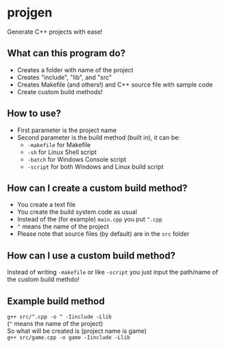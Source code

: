 # projgen
Generate C++ projects with ease!

## What can this program do?<br>
+ Creates a folder with name of the project<br>
+ Creates "include", "lib", and "src"<br>
+ Creates Makefile (and others!) and C++ source file with sample code<br>
+ Create custom build methods!

## How to use?<br>
+ First parameter is the project name<br>
+ Second parameter is the build method (built in), it can be:<br>
  - `-makefile` for Makefile
  - `-sh` for Linux Shell script
  - `-batch` for Windows Console script
  - `-script` for both Windows and Linux build script

## How can I create a custom build method?<br>
+ You create a text file
+ You create the build system code as usual
+ Instead of the (for example) `main.cpp` you put `^.cpp`
+ `^` means the name of the project
+ Please note that source files (by default) are in the `src` folder

## How can I use a custom build method?<br>
Instead of writing `-makefile` or like `-script` you just input the path/name of the custom build methdo! <br>

## Example build method<br>
`g++ src/^.cpp -o ^ -Iinclude -Llib`<br>
(`^` means the name of the project)<br>
So what will be created is (project name is game)<br>
`g++ src/game.cpp -o game -Iinclude -Llib`<br>
